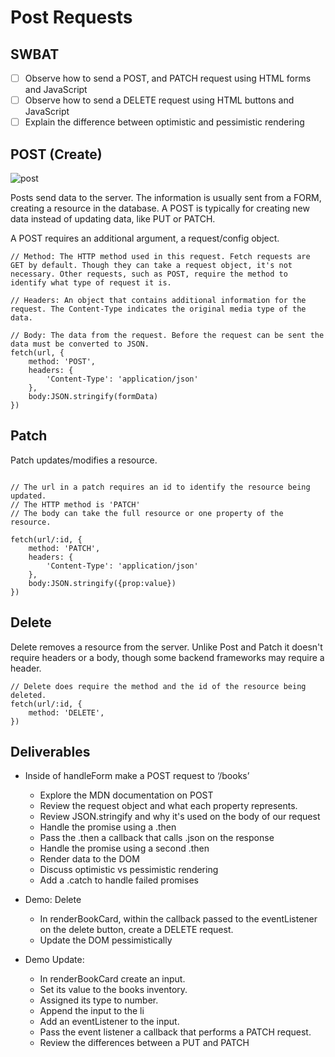 # Post Requests
## SWBAT
- [ ] Observe how to send a  POST, and PATCH request using HTML forms and JavaScript
- [ ] Observe how to send a DELETE request using HTML buttons and JavaScript
- [ ] Explain the difference between optimistic and pessimistic rendering

## POST (Create)
![post](assets/post.png)

Posts send data to the server. The information is usually sent from a FORM, creating a resource in the database. A POST is typically for creating new data instead of updating data, like PUT or PATCH.

A POST requires an additional argument, a request/config object.

```
// Method: The HTTP method used in this request. Fetch requests are GET by default. Though they can take a request object, it's not necessary. Other requests, such as POST, require the method to identify what type of request it is. 

// Headers: An object that contains additional information for the request. The Content-Type indicates the original media type of the data. 

// Body: The data from the request. Before the request can be sent the data must be converted to JSON.
fetch(url, {
    method: 'POST',
    headers: {
        'Content-Type': 'application/json'
    },
    body:JSON.stringify(formData)
})
```

## Patch
Patch updates/modifies a resource.
```

// The url in a patch requires an id to identify the resource being updated. 
// The HTTP method is 'PATCH'
// The body can take the full resource or one property of the resource.

fetch(url/:id, {
    method: 'PATCH',
    headers: {
        'Content-Type': 'application/json'
    },
    body:JSON.stringify({prop:value})
})
```

## Delete
Delete removes a resource from the server. Unlike Post and Patch it doesn't require headers or a body, though some backend frameworks may require a header.
```
// Delete does require the method and the id of the resource being deleted.
fetch(url/:id, {
    method: 'DELETE',
})

```

## Deliverables 
- Inside of handleForm make a POST request to ‘/books’
    - Explore the MDN documentation on POST 
    - Review the request object and what each property represents. 
    - Review JSON.stringify and why it's used on the body of our request
    - Handle the promise using a .then
    - Pass the .then a callback that calls .json on the response
    - Handle the promise using a second .then 
    - Render data to the DOM 
    - Discuss optimistic vs pessimistic rendering
    - Add a .catch to handle failed promises 

- Demo: Delete
    - In renderBookCard, within the callback passed to the eventListener on the delete button, create a DELETE request.
    - Update the DOM pessimistically 
    
- Demo Update:
    - In renderBookCard create an input. 
    - Set its value to the books inventory. 
    - Assigned its type to number.
    - Append the input to the li
    - Add an eventListener to the input.
    - Pass the event listener a callback that performs a PATCH request.
    - Review the differences between a PUT and PATCH